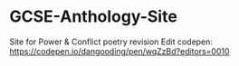 # GCSE-Anthology-Site
Site for Power &amp; Conflict poetry revision
Edit codepen: https://codepen.io/dangooding/pen/wqZzBd?editors=0010
